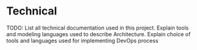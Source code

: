 # Technical

TODO: List all technical documentation used in this project. Explain tools and modeling languages used to describe Architecture. Explain choice of tools and languages used for implementing DevOps process